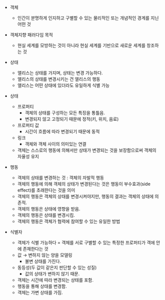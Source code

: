 - 객체
    - 인간이 분명하게 인지하고 구별할 수 있는 물리적인 또는 개념적인 경계를 지닌 어떤 것

- 객체지향 패러다임 목적
    - 현실 세계를 모방하는 것이 아니라 현실 세계를 기반으로 새로운 세계를 창조하는 것

- 상태
    - 앨리스는 상태를 가지며, 상태는 변경 가능하다.
    - 앨리스의 상태를 변경시키는 건 앨리스의 행동
    - 앨리스는 어떤 상태에 있더라도 유일하게 식별 가능

- 상태
    - 프로퍼티
        - 객체의 상태를 구성하는 모든 특징을 통틀음.
        - 변경되지 않고 고정되기 때문에 정적(키, 위치, 음료)
    - 프로퍼티 값
        - 시간이 흐름에 따라 변경되기 때문에 동적
    - 링크
        - 객체와 객체 사이의 의미있는 연결
    - 객체는 스스로의 행동에 의해서만 상태가 변경되는 것을 보장함으로써 객체의 자율성 유지
    
- 행동
    - 객체의 상태를 변경하는 것 : 객체의 자발적 행동
    - 객체의 행동에 의해 객체의 상태가 변경된다는 것은 행동이 부수효과(side effect)를 초래한다는 것을 의미
    - 객체의 행동은 객체의 상태를 변경시켜야지만, 행동의 결과는 객체의 상태에 의존적.
    - 객체의 행동은 상태에 영향을 받음.
    - 객체의 행동은 상태를 변경시킴.
    - 객체의 행동은 객체가 협력에 참여할 수 있는 유일한 방법
    
- 식별자
    - 객체가 식별 가능하다 = 객체를 서로 구별할 수 있는 특정한 프로퍼티가 객에 안에 존재한다는 것
    - 값 → 변하지 않는 양을 모델링
        - 불변 상태를 가진다.
    - 동등성(두 값이 같은지 판단할 수 있는 성질)
        - 값의 상태가 변하지 않기 때문.
    - 객체는 시간에 따라 변경되는 상태를 포함.
    - 행동을 통해 상태를 변경함.
    - 객체는 가변 상태를 가짐.